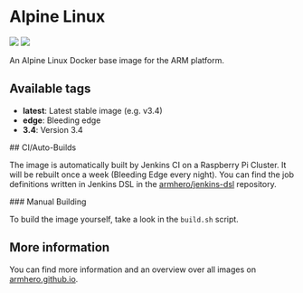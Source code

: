 # Alpine Linux

[![](https://images.microbadger.com/badges/image/armhero/alpine.svg)](https://microbadger.com/images/armhero/alpine "Get your own image badge on microbadger.com") [![](https://images.microbadger.com/badges/version/armhero/alpine.svg)](https://microbadger.com/images/armhero/alpine "Get your own version badge on microbadger.com")

An Alpine Linux Docker base image for the ARM platform.

## Available tags

* **latest**: Latest stable image (e.g. v3.4)
* **edge**: Bleeding edge
* **3.4**: Version 3.4

## CI/Auto-Builds

The image is automatically built by Jenkins CI on a Raspberry Pi Cluster. It will be rebuilt once a week (Bleeding Edge every night).
You can find the job definitions written in Jenkins DSL in the [armhero/jenkins-dsl](https://github.com/armhero/jenkins-dsl) repository.

### Manual Building

To build the image yourself, take a look in the `build.sh` script.

## More information

You can find more information and an overview over all images on [armhero.github.io](https://armhero.github.io).
